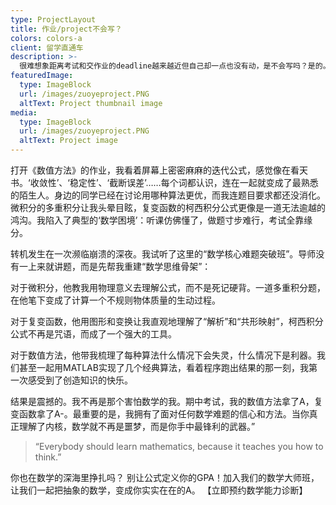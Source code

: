 ```yaml
---
type: ProjectLayout
title: 作业/project不会写？
colors: colors-a
client: 留学直通车
description: >-
  很难想象距离考试和交作业的deadline越来越近但自己却一点也没有动，是不会写吗？是的。是懒惰吗？是的。那课程还要不要过了？不要（不是）。语言不适应，同学不给你借鉴，老师太变态，这可以成为借口但谁会听你的借口，把A甩他脸上。
featuredImage:
  type: ImageBlock
  url: /images/zuoyeproject.PNG
  altText: Project thumbnail image
media:
  type: ImageBlock
  url: /images/zuoyeproject.PNG
  altText: Project image
---
```


打开《数值方法》的作业，我看着屏幕上密密麻麻的迭代公式，感觉像在看天书。‘收敛性’、‘稳定性’、‘截断误差’……每个词都认识，连在一起就变成了最熟悉的陌生人。身边的同学已经在讨论用哪种算法更优，而我连题目要求都还没消化。微积分的多重积分让我头晕目眩，复变函数的柯西积分公式更像是一道无法逾越的鸿沟。我陷入了典型的‘数学困境’：听课仿佛懂了，做题寸步难行，考试全靠缘分。

转机发生在一次濒临崩溃的深夜。我试听了这里的“数学核心难题突破班”。导师没有一上来就讲题，而是先帮我重建“数学思维骨架”：

对于微积分，他教我用物理意义去理解公式，而不是死记硬背。一道多重积分题，在他笔下变成了计算一个不规则物体质量的生动过程。

对于复变函数，他用图形和变换让我直观地理解了“解析”和“共形映射”，柯西积分公式不再是咒语，而成了一个强大的工具。

对于数值方法，他带我梳理了每种算法什么情况下会失灵，什么情况下是利器。我们甚至一起用MATLAB实现了几个经典算法，看着程序跑出结果的那一刻，我第一次感受到了创造知识的快乐。

结果是震撼的。我不再是那个害怕数学的我。期中考试，我的数值方法拿了A，复变函数拿了A-。最重要的是，我拥有了面对任何数学难题的信心和方法。当你真正理解了内核，数学就不再是噩梦，而是你手中最锋利的武器。”

> “Everybody should learn mathematics, because it teaches you how to think.”

你也在数学的深海里挣扎吗？
别让公式定义你的GPA！加入我们的数学大师班，让我们一起把抽象的数学，变成你实实在在的A。
【立即预约数学能力诊断】
